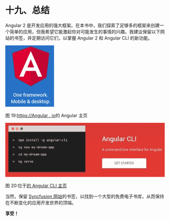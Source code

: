 # 十九、总结

Angular 2 是开发应用的强大框架。在本书中，我们探索了足够多的框架来创建一个简单的应用，但我希望它能激起你对可能发生的事情的兴趣。我建议保留以下网站的书签，并定期访问它们，以掌握 Angular 2 和 Angular CLI 的新功能。

![](img/00022.jpeg)

图 19:[https://Angular . io](https://angular.io)的 Angular 主页

![](img/00023.jpeg)

图 20:位于[的 Angular CLI 主页](https://cli.angular.io)

当然，保留 [Syncfusion 网站](http://www.syncfusion.com/)的书签，以找到一个大型的免费电子书库，从而保持在不断变化的应用开发世界的顶端。

**享受！**